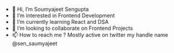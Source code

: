 - 👋 Hi, I’m Soumyajeet Sengupta
- 👀 I’m interested in Frontend Development
- 🌱 I’m currently learning React and DSA
- 💞️ I’m looking to collaborate on Frontend Projects
- 📫 How to reach me ? Mostly active on twitter my handle name @sen_saumyajeet

<!---
fishtank1/fishtank1 is a ✨ special ✨ repository because its `README.md` (this file) appears on your GitHub profile.
You can click the Preview link to take a look at your changes.
--->
